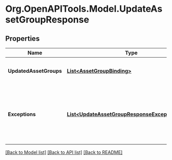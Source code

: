 # Org.OpenAPITools.Model.UpdateAssetGroupResponse

## Properties

Name | Type | Description | Notes
------------ | ------------- | ------------- | -------------
**UpdatedAssetGroups** | [**List&lt;AssetGroupBinding&gt;**](AssetGroupBinding.md) | A list of successfully edited asset groups. | [optional] 
**Exceptions** | [**List&lt;UpdateAssetGroupResponseExceptionsInner&gt;**](UpdateAssetGroupResponseExceptionsInner.md) | A list of errors associated with the asset groups. Will be returned if there is an error. | [optional] 

[[Back to Model list]](../README.md#documentation-for-models) [[Back to API list]](../README.md#documentation-for-api-endpoints) [[Back to README]](../README.md)

